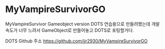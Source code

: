 # MyVampireSurvivorGO
MyVampireSurvivor Gameobject version
DOTS 연습용으로 만들려했는데 개발 속도가 너무 느려서 GameObject로 만들어놓고 
DOTS로 포팅할거다.

DOTS Github 주소
https://github.com/jjr2930/MyVampireSurvivorGO
